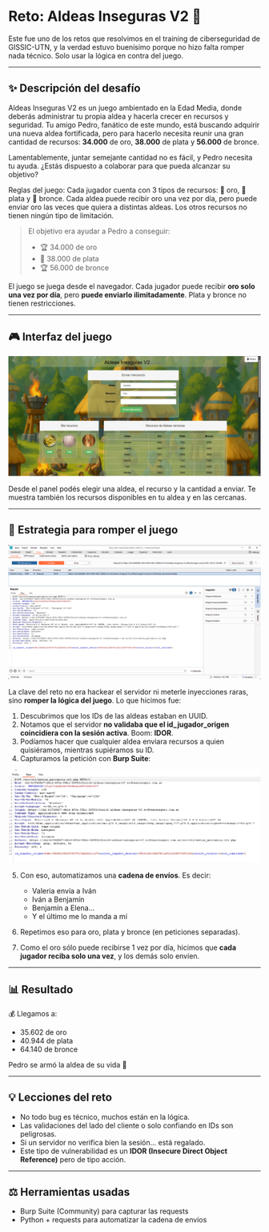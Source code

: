 # Reto: Aldeas Inseguras V2 🏰

Este fue uno de los retos que resolvimos en el training de ciberseguridad de GISSIC-UTN, y la verdad estuvo buenísimo porque no hizo falta romper nada técnico. Solo usar la lógica en contra del juego.

---

## ✨ Descripción del desafío


Aldeas Inseguras V2 es un juego ambientado en la Edad Media, donde deberás administrar tu propia aldea y hacerla crecer en recursos y seguridad. Tu amigo Pedro, fanático de este mundo, está buscando adquirir una nueva aldea fortificada, pero para hacerlo necesita reunir una gran cantidad de recursos: **34.000** de oro, **38.000** de plata y **56.000** de bronce.

Lamentablemente, juntar semejante cantidad no es fácil, y Pedro necesita tu ayuda. ¿Estás dispuesto a colaborar para que pueda alcanzar su objetivo?

Reglas del juego: Cada jugador cuenta con 3 tipos de recursos: 🥇 oro, 🥈 plata y 🥉 bronce. Cada aldea puede recibir oro una vez por día, pero puede enviar oro las veces que quiera a distintas aldeas. Los otros recursos no tienen ningún tipo de limitación.

> El objetivo era ayudar a Pedro a conseguir:
> - 🏆 34.000 de oro
> - 🏅 38.000 de plata
> - 🏆 56.000 de bronce

El juego se juega desde el navegador. Cada jugador puede recibir **oro solo una vez por día**, pero **puede enviarlo ilimitadamente**. Plata y bronce no tienen restricciones.

---

## 🎮 Interfaz del juego

![](./img/pagina.jpg)

Desde el panel podés elegir una aldea, el recurso y la cantidad a enviar. Te muestra también los recursos disponibles en tu aldea y en las cercanas.

---

## 🚀 Estrategia para romper el juego

![](./img/BurpSuite.png)


La clave del reto no era hackear el servidor ni meterle inyecciones raras, sino **romper la lógica del juego**. Lo que hicimos fue:

1. Descubrimos que los IDs de las aldeas estaban en UUID.
2. Notamos que el servidor **no validaba que el id_jugador_origen coincidiera con la sesión activa**. Boom: **IDOR**.
3. Podíamos hacer que cualquier aldea enviara recursos a quien quisiéramos, mientras supiéramos su ID.
4. Capturamos la petición con **Burp Suite**:

![](./img/BurpSuite2.png)

5. Con eso, automatizamos una **cadena de envíos**. Es decir:
   - Valeria envía a Iván
   - Iván a Benjamín
   - Benjamín a Elena...
   - Y el último me lo manda a mí

6. Repetimos eso para oro, plata y bronce (en peticiones separadas).
7. Como el oro sólo puede recibirse 1 vez por día, hicimos que **cada jugador reciba solo una vez**, y los demás solo envíen.

---

## 📊 Resultado

💰 Llegamos a:
- 35.602 de oro
- 40.944 de plata
- 64.140 de bronce

Pedro se armó la aldea de su vida 🏡

---

## 💡 Lecciones del reto

- No todo bug es técnico, muchos están en la lógica.
- Las validaciones del lado del cliente o solo confiando en IDs son peligrosas.
- Si un servidor no verifica bien la sesión... está regalado.
- Este tipo de vulnerabilidad es un **IDOR (Insecure Direct Object Reference)** pero de tipo acción.

---

## ⚖️ Herramientas usadas

- Burp Suite (Community) para capturar las requests
- Python + requests para automatizar la cadena de envíos


